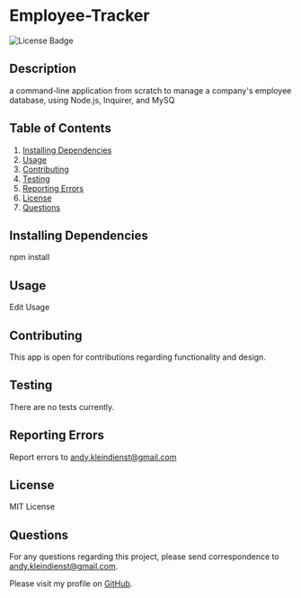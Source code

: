 # Employee-Tracker
![License Badge](https://img.shields.io/github/license/andykb9b13/employee-tracker)

## Description
a command-line application from scratch to manage a company's employee database, using Node.js, Inquirer, and MySQ

## Table of Contents
1. [Installing Dependencies](#installing-dependencies)
2. [Usage](#usage)
3. [Contributing](#contributing)
4. [Testing](#testing)
5. [Reporting Errors](#reporting-errors)
6. [License](#license)
7. [Questions](#questions)
            
## Installing Dependencies
npm install

## Usage
Edit Usage

## Contributing
This app is open for contributions regarding functionality and design. 
            
## Testing
There are no tests currently.
            
## Reporting Errors
Report errors to andy.kleindienst@gmail.com

## License
MIT License

## Questions
For any questions regarding this project, please send correspondence to andy.kleindienst@gmail.com.

Please visit my profile on [GitHub](https://github.com/andykb9b13).